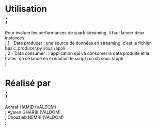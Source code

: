 # Utilisation <br/>;

Pour évaluer les performances de spark streaming, il faut lancer deux instances: <br/>;
1 - Data producer : une source de données en streaming. c'est le fichier basic_producer.py sous /appli <br/>;
2 - Data consumer : l'application qui va consomer la data produite et la traiter. ça se lance en exécutant le script run.sh sous /appli  <br/>;

# Réalisé par <br/>;

Achraf HAMID (VALDOM) <br/>;
Aymen GHARBI (VALDOM) <br/>;
Chouaieb NEMRI (VALDOM) <br/>;


